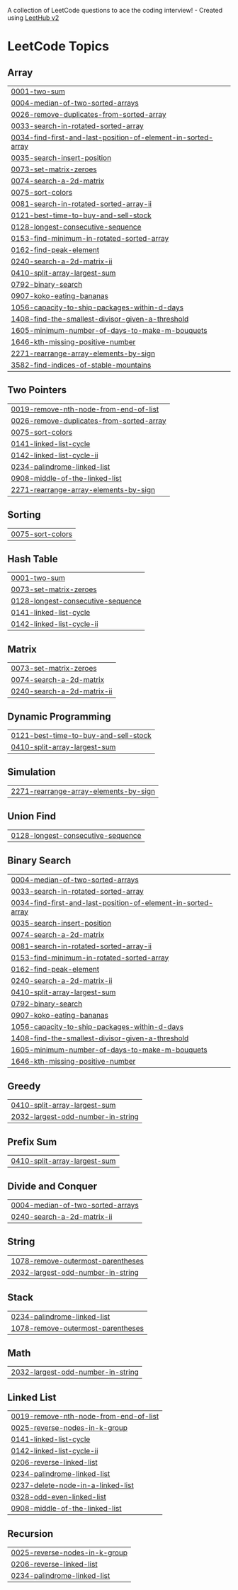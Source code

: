 A collection of LeetCode questions to ace the coding interview! - Created using [LeetHub v2](https://github.com/arunbhardwaj/LeetHub-2.0)
<!---LeetCode Topics Start-->
# LeetCode Topics
## Array
|  |
| ------- |
| [0001-two-sum](https://github.com/Rajnishkalwar/-CrackYourInternship/tree/master/0001-two-sum) |
| [0004-median-of-two-sorted-arrays](https://github.com/Rajnishkalwar/-CrackYourInternship/tree/master/0004-median-of-two-sorted-arrays) |
| [0026-remove-duplicates-from-sorted-array](https://github.com/Rajnishkalwar/-CrackYourInternship/tree/master/0026-remove-duplicates-from-sorted-array) |
| [0033-search-in-rotated-sorted-array](https://github.com/Rajnishkalwar/-CrackYourInternship/tree/master/0033-search-in-rotated-sorted-array) |
| [0034-find-first-and-last-position-of-element-in-sorted-array](https://github.com/Rajnishkalwar/-CrackYourInternship/tree/master/0034-find-first-and-last-position-of-element-in-sorted-array) |
| [0035-search-insert-position](https://github.com/Rajnishkalwar/-CrackYourInternship/tree/master/0035-search-insert-position) |
| [0073-set-matrix-zeroes](https://github.com/Rajnishkalwar/-CrackYourInternship/tree/master/0073-set-matrix-zeroes) |
| [0074-search-a-2d-matrix](https://github.com/Rajnishkalwar/-CrackYourInternship/tree/master/0074-search-a-2d-matrix) |
| [0075-sort-colors](https://github.com/Rajnishkalwar/-CrackYourInternship/tree/master/0075-sort-colors) |
| [0081-search-in-rotated-sorted-array-ii](https://github.com/Rajnishkalwar/-CrackYourInternship/tree/master/0081-search-in-rotated-sorted-array-ii) |
| [0121-best-time-to-buy-and-sell-stock](https://github.com/Rajnishkalwar/-CrackYourInternship/tree/master/0121-best-time-to-buy-and-sell-stock) |
| [0128-longest-consecutive-sequence](https://github.com/Rajnishkalwar/-CrackYourInternship/tree/master/0128-longest-consecutive-sequence) |
| [0153-find-minimum-in-rotated-sorted-array](https://github.com/Rajnishkalwar/-CrackYourInternship/tree/master/0153-find-minimum-in-rotated-sorted-array) |
| [0162-find-peak-element](https://github.com/Rajnishkalwar/-CrackYourInternship/tree/master/0162-find-peak-element) |
| [0240-search-a-2d-matrix-ii](https://github.com/Rajnishkalwar/-CrackYourInternship/tree/master/0240-search-a-2d-matrix-ii) |
| [0410-split-array-largest-sum](https://github.com/Rajnishkalwar/-CrackYourInternship/tree/master/0410-split-array-largest-sum) |
| [0792-binary-search](https://github.com/Rajnishkalwar/-CrackYourInternship/tree/master/0792-binary-search) |
| [0907-koko-eating-bananas](https://github.com/Rajnishkalwar/-CrackYourInternship/tree/master/0907-koko-eating-bananas) |
| [1056-capacity-to-ship-packages-within-d-days](https://github.com/Rajnishkalwar/-CrackYourInternship/tree/master/1056-capacity-to-ship-packages-within-d-days) |
| [1408-find-the-smallest-divisor-given-a-threshold](https://github.com/Rajnishkalwar/-CrackYourInternship/tree/master/1408-find-the-smallest-divisor-given-a-threshold) |
| [1605-minimum-number-of-days-to-make-m-bouquets](https://github.com/Rajnishkalwar/-CrackYourInternship/tree/master/1605-minimum-number-of-days-to-make-m-bouquets) |
| [1646-kth-missing-positive-number](https://github.com/Rajnishkalwar/-CrackYourInternship/tree/master/1646-kth-missing-positive-number) |
| [2271-rearrange-array-elements-by-sign](https://github.com/Rajnishkalwar/-CrackYourInternship/tree/master/2271-rearrange-array-elements-by-sign) |
| [3582-find-indices-of-stable-mountains](https://github.com/Rajnishkalwar/-CrackYourInternship/tree/master/3582-find-indices-of-stable-mountains) |
## Two Pointers
|  |
| ------- |
| [0019-remove-nth-node-from-end-of-list](https://github.com/Rajnishkalwar/-CrackYourInternship/tree/master/0019-remove-nth-node-from-end-of-list) |
| [0026-remove-duplicates-from-sorted-array](https://github.com/Rajnishkalwar/-CrackYourInternship/tree/master/0026-remove-duplicates-from-sorted-array) |
| [0075-sort-colors](https://github.com/Rajnishkalwar/-CrackYourInternship/tree/master/0075-sort-colors) |
| [0141-linked-list-cycle](https://github.com/Rajnishkalwar/-CrackYourInternship/tree/master/0141-linked-list-cycle) |
| [0142-linked-list-cycle-ii](https://github.com/Rajnishkalwar/-CrackYourInternship/tree/master/0142-linked-list-cycle-ii) |
| [0234-palindrome-linked-list](https://github.com/Rajnishkalwar/-CrackYourInternship/tree/master/0234-palindrome-linked-list) |
| [0908-middle-of-the-linked-list](https://github.com/Rajnishkalwar/-CrackYourInternship/tree/master/0908-middle-of-the-linked-list) |
| [2271-rearrange-array-elements-by-sign](https://github.com/Rajnishkalwar/-CrackYourInternship/tree/master/2271-rearrange-array-elements-by-sign) |
## Sorting
|  |
| ------- |
| [0075-sort-colors](https://github.com/Rajnishkalwar/-CrackYourInternship/tree/master/0075-sort-colors) |
## Hash Table
|  |
| ------- |
| [0001-two-sum](https://github.com/Rajnishkalwar/-CrackYourInternship/tree/master/0001-two-sum) |
| [0073-set-matrix-zeroes](https://github.com/Rajnishkalwar/-CrackYourInternship/tree/master/0073-set-matrix-zeroes) |
| [0128-longest-consecutive-sequence](https://github.com/Rajnishkalwar/-CrackYourInternship/tree/master/0128-longest-consecutive-sequence) |
| [0141-linked-list-cycle](https://github.com/Rajnishkalwar/-CrackYourInternship/tree/master/0141-linked-list-cycle) |
| [0142-linked-list-cycle-ii](https://github.com/Rajnishkalwar/-CrackYourInternship/tree/master/0142-linked-list-cycle-ii) |
## Matrix
|  |
| ------- |
| [0073-set-matrix-zeroes](https://github.com/Rajnishkalwar/-CrackYourInternship/tree/master/0073-set-matrix-zeroes) |
| [0074-search-a-2d-matrix](https://github.com/Rajnishkalwar/-CrackYourInternship/tree/master/0074-search-a-2d-matrix) |
| [0240-search-a-2d-matrix-ii](https://github.com/Rajnishkalwar/-CrackYourInternship/tree/master/0240-search-a-2d-matrix-ii) |
## Dynamic Programming
|  |
| ------- |
| [0121-best-time-to-buy-and-sell-stock](https://github.com/Rajnishkalwar/-CrackYourInternship/tree/master/0121-best-time-to-buy-and-sell-stock) |
| [0410-split-array-largest-sum](https://github.com/Rajnishkalwar/-CrackYourInternship/tree/master/0410-split-array-largest-sum) |
## Simulation
|  |
| ------- |
| [2271-rearrange-array-elements-by-sign](https://github.com/Rajnishkalwar/-CrackYourInternship/tree/master/2271-rearrange-array-elements-by-sign) |
## Union Find
|  |
| ------- |
| [0128-longest-consecutive-sequence](https://github.com/Rajnishkalwar/-CrackYourInternship/tree/master/0128-longest-consecutive-sequence) |
## Binary Search
|  |
| ------- |
| [0004-median-of-two-sorted-arrays](https://github.com/Rajnishkalwar/-CrackYourInternship/tree/master/0004-median-of-two-sorted-arrays) |
| [0033-search-in-rotated-sorted-array](https://github.com/Rajnishkalwar/-CrackYourInternship/tree/master/0033-search-in-rotated-sorted-array) |
| [0034-find-first-and-last-position-of-element-in-sorted-array](https://github.com/Rajnishkalwar/-CrackYourInternship/tree/master/0034-find-first-and-last-position-of-element-in-sorted-array) |
| [0035-search-insert-position](https://github.com/Rajnishkalwar/-CrackYourInternship/tree/master/0035-search-insert-position) |
| [0074-search-a-2d-matrix](https://github.com/Rajnishkalwar/-CrackYourInternship/tree/master/0074-search-a-2d-matrix) |
| [0081-search-in-rotated-sorted-array-ii](https://github.com/Rajnishkalwar/-CrackYourInternship/tree/master/0081-search-in-rotated-sorted-array-ii) |
| [0153-find-minimum-in-rotated-sorted-array](https://github.com/Rajnishkalwar/-CrackYourInternship/tree/master/0153-find-minimum-in-rotated-sorted-array) |
| [0162-find-peak-element](https://github.com/Rajnishkalwar/-CrackYourInternship/tree/master/0162-find-peak-element) |
| [0240-search-a-2d-matrix-ii](https://github.com/Rajnishkalwar/-CrackYourInternship/tree/master/0240-search-a-2d-matrix-ii) |
| [0410-split-array-largest-sum](https://github.com/Rajnishkalwar/-CrackYourInternship/tree/master/0410-split-array-largest-sum) |
| [0792-binary-search](https://github.com/Rajnishkalwar/-CrackYourInternship/tree/master/0792-binary-search) |
| [0907-koko-eating-bananas](https://github.com/Rajnishkalwar/-CrackYourInternship/tree/master/0907-koko-eating-bananas) |
| [1056-capacity-to-ship-packages-within-d-days](https://github.com/Rajnishkalwar/-CrackYourInternship/tree/master/1056-capacity-to-ship-packages-within-d-days) |
| [1408-find-the-smallest-divisor-given-a-threshold](https://github.com/Rajnishkalwar/-CrackYourInternship/tree/master/1408-find-the-smallest-divisor-given-a-threshold) |
| [1605-minimum-number-of-days-to-make-m-bouquets](https://github.com/Rajnishkalwar/-CrackYourInternship/tree/master/1605-minimum-number-of-days-to-make-m-bouquets) |
| [1646-kth-missing-positive-number](https://github.com/Rajnishkalwar/-CrackYourInternship/tree/master/1646-kth-missing-positive-number) |
## Greedy
|  |
| ------- |
| [0410-split-array-largest-sum](https://github.com/Rajnishkalwar/-CrackYourInternship/tree/master/0410-split-array-largest-sum) |
| [2032-largest-odd-number-in-string](https://github.com/Rajnishkalwar/-CrackYourInternship/tree/master/2032-largest-odd-number-in-string) |
## Prefix Sum
|  |
| ------- |
| [0410-split-array-largest-sum](https://github.com/Rajnishkalwar/-CrackYourInternship/tree/master/0410-split-array-largest-sum) |
## Divide and Conquer
|  |
| ------- |
| [0004-median-of-two-sorted-arrays](https://github.com/Rajnishkalwar/-CrackYourInternship/tree/master/0004-median-of-two-sorted-arrays) |
| [0240-search-a-2d-matrix-ii](https://github.com/Rajnishkalwar/-CrackYourInternship/tree/master/0240-search-a-2d-matrix-ii) |
## String
|  |
| ------- |
| [1078-remove-outermost-parentheses](https://github.com/Rajnishkalwar/-CrackYourInternship/tree/master/1078-remove-outermost-parentheses) |
| [2032-largest-odd-number-in-string](https://github.com/Rajnishkalwar/-CrackYourInternship/tree/master/2032-largest-odd-number-in-string) |
## Stack
|  |
| ------- |
| [0234-palindrome-linked-list](https://github.com/Rajnishkalwar/-CrackYourInternship/tree/master/0234-palindrome-linked-list) |
| [1078-remove-outermost-parentheses](https://github.com/Rajnishkalwar/-CrackYourInternship/tree/master/1078-remove-outermost-parentheses) |
## Math
|  |
| ------- |
| [2032-largest-odd-number-in-string](https://github.com/Rajnishkalwar/-CrackYourInternship/tree/master/2032-largest-odd-number-in-string) |
## Linked List
|  |
| ------- |
| [0019-remove-nth-node-from-end-of-list](https://github.com/Rajnishkalwar/-CrackYourInternship/tree/master/0019-remove-nth-node-from-end-of-list) |
| [0025-reverse-nodes-in-k-group](https://github.com/Rajnishkalwar/-CrackYourInternship/tree/master/0025-reverse-nodes-in-k-group) |
| [0141-linked-list-cycle](https://github.com/Rajnishkalwar/-CrackYourInternship/tree/master/0141-linked-list-cycle) |
| [0142-linked-list-cycle-ii](https://github.com/Rajnishkalwar/-CrackYourInternship/tree/master/0142-linked-list-cycle-ii) |
| [0206-reverse-linked-list](https://github.com/Rajnishkalwar/-CrackYourInternship/tree/master/0206-reverse-linked-list) |
| [0234-palindrome-linked-list](https://github.com/Rajnishkalwar/-CrackYourInternship/tree/master/0234-palindrome-linked-list) |
| [0237-delete-node-in-a-linked-list](https://github.com/Rajnishkalwar/-CrackYourInternship/tree/master/0237-delete-node-in-a-linked-list) |
| [0328-odd-even-linked-list](https://github.com/Rajnishkalwar/-CrackYourInternship/tree/master/0328-odd-even-linked-list) |
| [0908-middle-of-the-linked-list](https://github.com/Rajnishkalwar/-CrackYourInternship/tree/master/0908-middle-of-the-linked-list) |
## Recursion
|  |
| ------- |
| [0025-reverse-nodes-in-k-group](https://github.com/Rajnishkalwar/-CrackYourInternship/tree/master/0025-reverse-nodes-in-k-group) |
| [0206-reverse-linked-list](https://github.com/Rajnishkalwar/-CrackYourInternship/tree/master/0206-reverse-linked-list) |
| [0234-palindrome-linked-list](https://github.com/Rajnishkalwar/-CrackYourInternship/tree/master/0234-palindrome-linked-list) |
<!---LeetCode Topics End-->